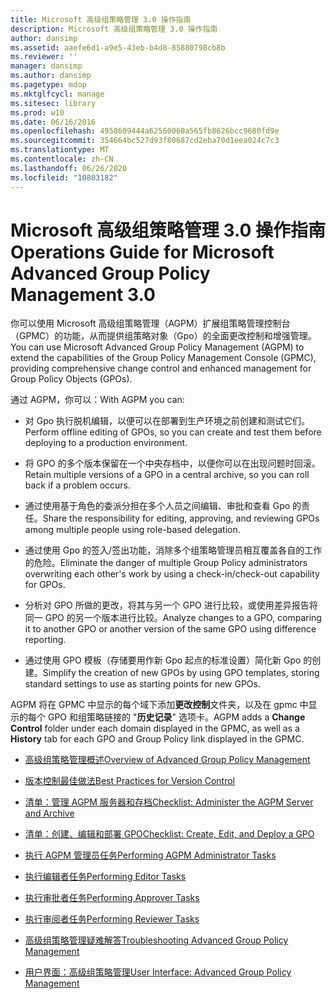 ```yaml
---
title: Microsoft 高级组策略管理 3.0 操作指南
description: Microsoft 高级组策略管理 3.0 操作指南
author: dansimp
ms.assetid: aaefe6d1-a9e5-43eb-b4d8-85880798cb8b
ms.reviewer: ''
manager: dansimp
ms.author: dansimp
ms.pagetype: mdop
ms.mktglfcycl: manage
ms.sitesec: library
ms.prod: w10
ms.date: 06/16/2016
ms.openlocfilehash: 4958609444a62560060a565fb8626bcc9680fd9e
ms.sourcegitcommit: 354664bc527d93f80687cd2eba70d1eea024c7c3
ms.translationtype: MT
ms.contentlocale: zh-CN
ms.lasthandoff: 06/26/2020
ms.locfileid: "10803182"
---
```

# <span data-ttu-id="5f3a3-103">Microsoft 高级组策略管理 3.0 操作指南</span><span class="sxs-lookup"><span data-stu-id="5f3a3-103">Operations Guide for Microsoft Advanced Group Policy Management 3.0</span></span>


<span data-ttu-id="5f3a3-104">你可以使用 Microsoft 高级组策略管理（AGPM）扩展组策略管理控制台（GPMC）的功能，从而提供组策略对象（Gpo）的全面更改控制和增强管理。</span><span class="sxs-lookup"><span data-stu-id="5f3a3-104">You can use Microsoft Advanced Group Policy Management (AGPM) to extend the capabilities of the Group Policy Management Console (GPMC), providing comprehensive change control and enhanced management for Group Policy Objects (GPOs).</span></span>

<span data-ttu-id="5f3a3-105">通过 AGPM，你可以：</span><span class="sxs-lookup"><span data-stu-id="5f3a3-105">With AGPM you can:</span></span>

-   <span data-ttu-id="5f3a3-106">对 Gpo 执行脱机编辑，以便可以在部署到生产环境之前创建和测试它们。</span><span class="sxs-lookup"><span data-stu-id="5f3a3-106">Perform offline editing of GPOs, so you can create and test them before deploying to a production environment.</span></span>

-   <span data-ttu-id="5f3a3-107">将 GPO 的多个版本保留在一个中央存档中，以便你可以在出现问题时回滚。</span><span class="sxs-lookup"><span data-stu-id="5f3a3-107">Retain multiple versions of a GPO in a central archive, so you can roll back if a problem occurs.</span></span>

-   <span data-ttu-id="5f3a3-108">通过使用基于角色的委派分担在多个人员之间编辑、审批和查看 Gpo 的责任。</span><span class="sxs-lookup"><span data-stu-id="5f3a3-108">Share the responsibility for editing, approving, and reviewing GPOs among multiple people using role-based delegation.</span></span>

-   <span data-ttu-id="5f3a3-109">通过使用 Gpo 的签入/签出功能，消除多个组策略管理员相互覆盖各自的工作的危险。</span><span class="sxs-lookup"><span data-stu-id="5f3a3-109">Eliminate the danger of multiple Group Policy administrators overwriting each other's work by using a check-in/check-out capability for GPOs.</span></span>

-   <span data-ttu-id="5f3a3-110">分析对 GPO 所做的更改，将其与另一个 GPO 进行比较，或使用差异报告将同一 GPO 的另一个版本进行比较。</span><span class="sxs-lookup"><span data-stu-id="5f3a3-110">Analyze changes to a GPO, comparing it to another GPO or another version of the same GPO using difference reporting.</span></span>

-   <span data-ttu-id="5f3a3-111">通过使用 GPO 模板（存储要用作新 Gpo 起点的标准设置）简化新 Gpo 的创建。</span><span class="sxs-lookup"><span data-stu-id="5f3a3-111">Simplify the creation of new GPOs by using GPO templates, storing standard settings to use as starting points for new GPOs.</span></span>

<span data-ttu-id="5f3a3-112">AGPM 将在 GPMC 中显示的每个域下添加**更改控制**文件夹，以及在 gpmc 中显示的每个 GPO 和组策略链接的 "**历史记录**" 选项卡。</span><span class="sxs-lookup"><span data-stu-id="5f3a3-112">AGPM adds a **Change Control** folder under each domain displayed in the GPMC, as well as a **History** tab for each GPO and Group Policy link displayed in the GPMC.</span></span>

-   [<span data-ttu-id="5f3a3-113">高级组策略管理概述</span><span class="sxs-lookup"><span data-stu-id="5f3a3-113">Overview of Advanced Group Policy Management</span></span>](overview-of-advanced-group-policy-management-agpm30ops.md)

-   [<span data-ttu-id="5f3a3-114">版本控制最佳做法</span><span class="sxs-lookup"><span data-stu-id="5f3a3-114">Best Practices for Version Control</span></span>](best-practices-for-version-control.md)

-   [<span data-ttu-id="5f3a3-115">清单：管理 AGPM 服务器和存档</span><span class="sxs-lookup"><span data-stu-id="5f3a3-115">Checklist: Administer the AGPM Server and Archive</span></span>](checklist-administer-the-agpm-server-and-archive.md)

-   [<span data-ttu-id="5f3a3-116">清单：创建、编辑和部署 GPO</span><span class="sxs-lookup"><span data-stu-id="5f3a3-116">Checklist: Create, Edit, and Deploy a GPO</span></span>](checklist-create-edit-and-deploy-a-gpo-agpm30ops.md)

-   [<span data-ttu-id="5f3a3-117">执行 AGPM 管理员任务</span><span class="sxs-lookup"><span data-stu-id="5f3a3-117">Performing AGPM Administrator Tasks</span></span>](performing-agpm-administrator-tasks-agpm30ops.md)

-   [<span data-ttu-id="5f3a3-118">执行编辑者任务</span><span class="sxs-lookup"><span data-stu-id="5f3a3-118">Performing Editor Tasks</span></span>](performing-editor-tasks-agpm30ops.md)

-   [<span data-ttu-id="5f3a3-119">执行审批者任务</span><span class="sxs-lookup"><span data-stu-id="5f3a3-119">Performing Approver Tasks</span></span>](performing-approver-tasks-agpm30ops.md)

-   [<span data-ttu-id="5f3a3-120">执行审阅者任务</span><span class="sxs-lookup"><span data-stu-id="5f3a3-120">Performing Reviewer Tasks</span></span>](performing-reviewer-tasks-agpm30ops.md)

-   [<span data-ttu-id="5f3a3-121">高级组策略管理疑难解答</span><span class="sxs-lookup"><span data-stu-id="5f3a3-121">Troubleshooting Advanced Group Policy Management</span></span>](troubleshooting-advanced-group-policy-management-agpm30ops.md)

-   [<span data-ttu-id="5f3a3-122">用户界面：高级组策略管理</span><span class="sxs-lookup"><span data-stu-id="5f3a3-122">User Interface: Advanced Group Policy Management</span></span>](user-interface-advanced-group-policy-management-agpm30ops.md)

 

 





